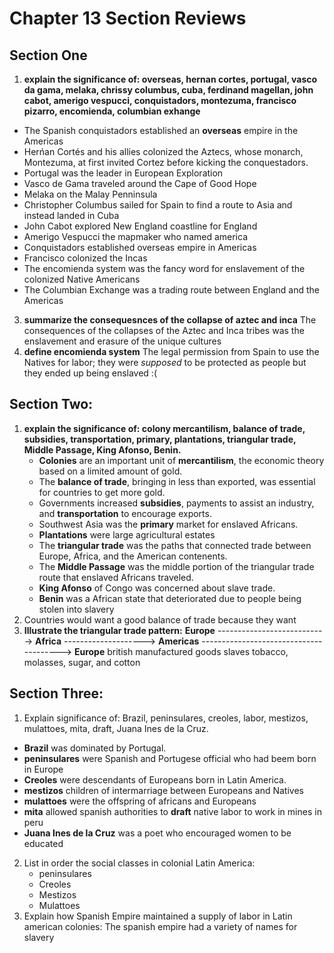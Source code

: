 # Chapter 13 Section Reviews
## Section One
1. **explain the significance of: overseas, hernan cortes, portugal, vasco da gama, melaka, chrissy columbus, cuba, ferdinand magellan, john cabot, amerigo vespucci, conquistadors, montezuma, francisco pizarro, encomienda, columbian exhange**
  - The Spanish conquistadors established an **overseas** empire in the Americas
  - Herńan Cortés and his allies colonized the Aztecs, whose monarch, Montezuma, at first invited Cortez before kicking the conquestadors.
  - Portugal was the leader in European Exploration
  - Vasco de Gama traveled around the Cape of Good Hope
  - Melaka on the Malay Penninsula
  - Christopher Columbus sailed for Spain to find a route to Asia and instead landed in Cuba
  - John Cabot explored New England coastline for England
  - Amerigo Vespucci the mapmaker who named america
  - Conquistadors established overseas empire in Americas
  - Francisco colonized the Incas
  - The encomienda system was the fancy word for enslavement of the colonized Native Americans
  - The Columbian Exchange was a trading route between England and the Americas
3. **summarize the consequesnces of the collapse of aztec and inca**
The consequences of the collapses of the Aztec and Inca tribes was the enslavement and erasure of the unique cultures
4. **define encomienda system**
The legal permission from Spain to use the Natives for labor; they were *supposed* to be protected as people but they ended up being enslaved :(
## Section Two:
1. **explain the significance of: colony mercantilism, balance of trade, subsidies, transportation, primary, plantations, triangular trade, Middle Passage, King Afonso, Benin.**
   - **Colonies** are an important unit of **mercantilism**, the economic theory based on a limited amount of gold.
   - The **balance of trade**, bringing in less than exported, was essential for countries to get more gold.
   - Governments increased **subsidies**, payments to assist an industry, and **transportation** to encourage exports.
   - Southwest Asia was the **primary** market for enslaved Africans.
   - **Plantations** were large agricultural estates
   - The **triangular trade** was the paths that connected trade between Europe, Africa, and the American contenents.
   - The **Middle Passage** was the middle portion of the triangular trade route that enslaved Africans traveled.
   - **King Afonso** of Congo was concerned about slave trade.
   - **Benin** was a African state that deteriorated due to people being stolen into slavery
2. Countries would want a good balance of trade because they want
3. **Illustrate the triangular trade pattern:**
   **Europe** ---------------------------> **Africa** --------------------> **Americas** ---------------------------------------> **Europe**
               british manufactured goods              slaves                              tobacco, molasses, sugar, and cotton
## Section Three:
1. Explain significance of: Brazil, peninsulares, creoles, labor, mestizos, mulattoes, mita, draft, Juana Ines de la Cruz.
  - **Brazil** was dominated by Portugal.
  - **peninsulares** were Spanish and Portugese official who had beem born in Europe
  - **Creoles** were descendants of Europeans born in Latin America.
  - **mestizos** children of intermarriage between Europeans and Natives
  - **mulattoes** were the offspring of africans and Europeans
  - **mita** allowed spanish authorities to **draft** native labor to work in mines in peru
  - **Juana Ines de la Cruz** was a poet who encouraged women to be educated

2. List in order the social classes in colonial Latin America:
   - peninsulares
   - Creoles
   - Mestizos
   - Mulattoes
3. Explain how Spanish Empire maintained a supply of labor in Latin american colonies:
   The spanish empire had a variety of names for slavery 



